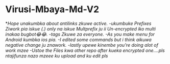# Virusi-Mbaya-Md-V2
**Hope unakumbka about antilinks zkuwe active. 
-ukumbuke Prefixes Ziwork pia iskue (.) only na iskue Multprefix ju ii Un-encrypted iko multi inakaa bugbot😂😂.
-tags Zkuwe za everyone.
-As you make menu for Android kumbka ios pia.
-I edited some commands but i think aikuwa negative change ju znawork.
-lastly upewe kinembe you're doing alot of work mzee
-Ustoe the Files kwa other repo after kueka encrypted one....pls ntajifunza nazo mzeee ku upload and ku edit pls*
